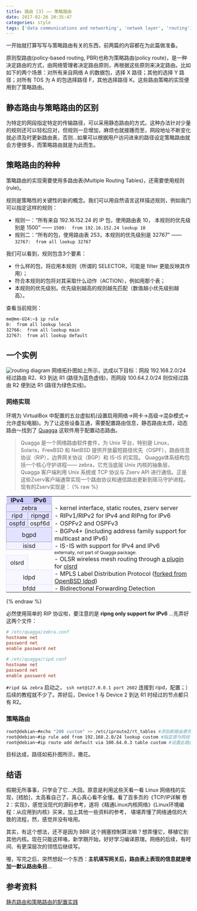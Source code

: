 ```yaml
---
title: 路由 [3] —— 策略路由
date: 2017-02-26 20:35:47
categories: style
tags: ['data communications and networking', 'netwok layer', 'routing']
---
```


一开始就打算写写与策略路由有关的东西，前两篇的内容都在为此篇做准备。

原则型路由(policy-based routing, PBR)也称为策略路由(policy route)，是一种决定路由的方式，由网络管理者决定路由原则，再根据这些原则来决定路由。比如如下的两个场景：对所有来自网络 A 的数据包，选择 X 路径；其他的选择 Y 路径；对所有 TOS 为 A 的包选择路径 F，其他选择路径 K。这些路由策略的实现便用到了策略路由。

## 静态路由与策略路由的区别

为特定的网段指定特定的传输路径，可以采用静态路由的方式。这种办法针对少量的规则还可以轻松应对，但规则一旦增加，麻烦也就接踵而至，网段地址不断变化就必须及时更新路由表，否则...如果可以根据用户访问进来的路径设定策略路由就会方便很多，而策略路由就是为此而生。

## 策略路由的种种

策略路由的实现需要使用多路由表(Multiple Routing Tables)，还需要使用规则(rule)。

规则是策略性的关键性的新的概念。我们可以用自然语言这样描述规则，例如我门可以指定这样的规则：

* 规则一：“所有来自 192.16.152.24 的 IP 包，使用路由表 10， 本规则的优先级别是 1500” —— `1500:  from 192.16.152.24 lookup 10`
* 规则二：“所有的包，使用路由表 253，本规则的优先级别是 32767” —— `32767:  from all lookup 32767`

我们可以看到，规则包含3个要素：

* 什么样的包，将应用本规则（所谓的 SELECTOR，可能是 filter 更能反映其作用）；
* 符合本规则的包将对其采取什么动作（ACTION），例如用那个表；
* 本规则的优先级别。优先级别越高的规则越先匹配（数值越小优先级别越高）。

查看当前规则：

```bash
me@me-U24:~$ ip rule
0:  from all lookup local
32766:  from all lookup main
32767:  from all lookup default
```

## 一个实例

![routing diagram](/images/17/02/routint-diagram.svg)
网络拓扑图如上所示，达成以下目标：网段 192.168.2.0/24 经过路由 R2、R3 到达 R1 (路径为蓝色虚线)，而网段 100.64.2.0/24 则仅经过路由 R2 便到达 R1 (路径为绿色实线)。

### 网络实现

环境为 VirtualBox 中配置的五台虚拟机(设置启用网络->网卡->高级->混杂模式->允许虚拟电脑)。为了让这些设备互通，需要配置路由信息，静态路由太烦，动态路由～找到了 [Quagga](https://en.wikipedia.org/wiki/Quagga_(software)) 这软件用于配置动态路由。

> Quagga 是一个网络路由软件套件，为 Unix 平台，特别是 Linux，Solaris，FreeBSD 和 NetBSD 提供开放最短路径优先（OSPF），路由信息协议（RIP），边界网关协议（BGP）和 IS-IS 的实现。
> Quagga体系结构包括一个核心守护进程—— zebra，它充当底层 Unix 内核的抽象层，Quagga 客户端利用 Unix 系统或 TCP 协议与 Zserv API 进行通信。正是这些Zserv客户端通常实现一个路由协议和通信路由更新到斑马守护进程。现有的Zserv实现是：
> {% raw %}
<table id="daemons">
<tr><th>IPv4</th><th>IPv6</th></tr>
<tr><td class="daemon" colspan="2">zebra</td><td>- kernel interface, static routes, zserv server</td></tr>
<tr><td class="daemon">ripd</td><td class="daemon">ripngd</td><td>- RIPv1/RIPv2 for IPv4 and RIPng for IPv6</td></tr>
<tr><td class="daemon">ospfd</td><td class="daemondev">ospf6d</td><td>- OSPFv2 and OSPFv3</td></tr>
<tr><td class="daemon" colspan="2">bgpd</td><td>- BGPv4+ (including address family support for multicast and IPv6)</td></tr>
<tr><td class="daemondev" colspan="2">isisd</td><td>- IS-IS with support for IPv4 and IPv6</td></tr>
<tr><td colspan="2"></td><td style="font-size:75%">externally, not part of Quagga package:</td></tr>
<tr><td class="daemonunm">olsrd</td><td></td><td>- OLSR wireless mesh routing through <a href="http://git.nowhere.ws/?p=olsrd-zclient.git;a=summary">a plugin</a> for <a href="http://www.olsr.org/">olsrd</a></td></tr>
<tr><td class="daemonunm" colspan="2">ldpd</td><td>- MPLS Label Distribution Protocol (<a href="https://github.com/rwestphal/quagga-public/tree/mpls/ldpd">forked from OpenBSD ldpd</a>)</td></tr>
<tr><td class="daemonunm" colspan="2">bfdd</td><td>- Bidirectional Forwarding Detection</td></tr>
</table>
    <style type="text/css">
	table#daemons th {
		background-color: #ccccff;
		padding:0pt 9pt;
	}
	table#daemons td {
		padding:0pt 5pt;
	}
	table#daemons td.daemon {
		background-color: #e3e3ff;
		text-align:center;
		padding:0pt 4pt;
		border:1px solid #9999cc;
	}
	table#daemons td.daemondev {
		background-color: #f2f2ff;
		text-align:center;
		padding:0pt 4pt;
		border:1px dotted #9999cc;
	}
	table#daemons td.daemonunm {
		background-color: #f7f7ff;
		text-align:center;
		padding:0pt 4pt;
		border:1px dashed #ccccff;
	}
    </style>
{% endraw %}

必然使用简单的 RIP 协议啦，要注意的是 __ripng only support for IPv6__ ...先弄好这两个文件：

```conf
# /etc/quagga/zebra.conf
hostname net
password net
enable password net

# /etc/quagga/ripd.conf
hostname net
password net
enable password net
```

`#ripd && zebra` 启动之， `ssh net@127.0.0.1 port 2602` 连接到 ripd，配置；）后续的教程就不少了。弄好后，Device 1 与 Device 2 到达 R1 时经过的节点都只有 R2。

### 策略路由

```bash
root@debian~#echo "200 custom" >> /etc/iproute2/rt_tables #添加新路由表项至 rt_tables
root@debian~#ip rule add from 192.168.2.0/24 lookup custom #指定源为网段 192.168.2.0/24 的分组查找路由表 custom
root@debian~#ip route add default via 100.64.0.3 table custom #设置此路由表中的默认路由
```

目标达成，路径如拓扑图所示，撒花。

## 结语

假期无所事事，只学会了它...大囧。原意是利用这些天看一看 Linux 网络栈的实现，[捂脸]，太高看自己了，真心真心看不全懂。看了百多页的《TCP/IP详解 卷2：实现》，感觉没现代的源码参考，遂将《精通Linux内核网络》《Linux环境编程：从应用到内核》买来，加上其他一些资料的参考， 堪堪弄懂了网络通信的大致的流程，然，感觉并没有啥用。

其实，有这个想法，还不是因为 BBR 这个拥塞控制算法嘛？想弄懂它，移植它到其他内核。现在只能这样咯，新学期开始，好好学习编译原理。网络的后续，有时间、有更深层次的领悟后继续写。

喔，写完之后，突然想起一个东西：__主机填写网关后，路由表上表现的信息就是增加一默认路由条目__...

## 参考资料

[静态路由和策略路由的配置实践](https://wsgzao.github.io/post/static-routes/)